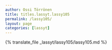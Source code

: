 ```yaml
---
author: Ossi Törrönen
title: titles.lassyt.lassy105
permalink: /lassy105/
layout: page
categories: [lassyt]
---
```

{% translate_file _lassyt/lassy105/lassy105.md %}